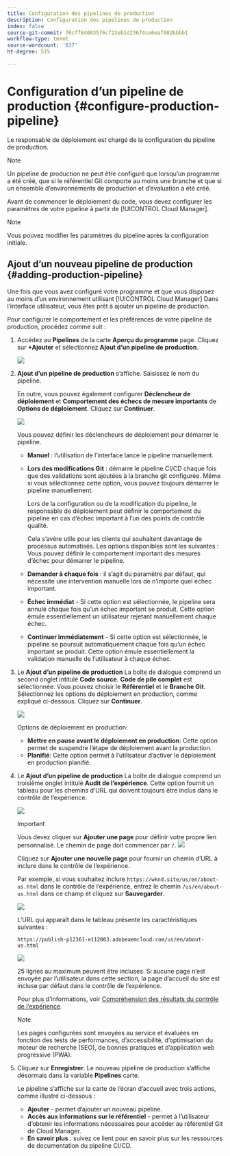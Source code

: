 ```yaml
---
title: Configuration des pipelines de production
description: Configuration des pipelines de production
index: false
source-git-commit: 76cff84003576cf23eb1d23674ce6eaf082bbbb1
workflow-type: tm+mt
source-wordcount: '637'
ht-degree: 51%

---
```



# Configuration d’un pipeline de production {#configure-production-pipeline}

Le responsable de déploiement est chargé de la configuration du pipeline de production.

>[!NOTE]
>Un pipeline de production ne peut être configuré que lorsqu’un programme a été créé, que si le référentiel Git comporte au moins une branche et que si un ensemble d’environnements de production et d’évaluation a été créé.

Avant de commencer le déploiement du code, vous devez configurer les paramètres de votre pipeline à partir de [!UICONTROL Cloud Manager].

>[!NOTE]
>Vous pouvez modifier les paramètres du pipeline après la configuration initiale.

## Ajout d’un nouveau pipeline de production {#adding-production-pipeline}

Une fois que vous avez configuré votre programme et que vous disposez au moins d’un environnement utilisant [!UICONTROL Cloud Manager] Dans l’interface utilisateur, vous êtes prêt à ajouter un pipeline de production.

Pour configurer le comportement et les préférences de votre pipeline de production, procédez comme suit :

1. Accédez au **Pipelines** de la carte **Aperçu du programme** page.
Cliquez sur **+Ajouter** et sélectionnez **Ajout d’un pipeline de production**.

   ![](/help/implementing/cloud-manager/assets/configure-pipeline/add-prod-1.png)

1. **Ajout d’un pipeline de production** s’affiche. Saisissez le nom du pipeline.

   En outre, vous pouvez également configurer **Déclencheur de déploiement** et **Comportement des échecs de mesure importants** de **Options de déploiement**. Cliquez sur **Continuer**.

   ![](/help/implementing/cloud-manager/assets/configure-pipeline/prod-pipeline-add2.png)


   Vous pouvez définir les déclencheurs de déploiement pour démarrer le pipeline.

   * **Manuel** : l’utilisation de l’interface lance le pipeline manuellement.
   * **Lors des modifications Git** : démarre le pipeline CI/CD chaque fois que des validations sont ajoutées à la branche git configurée. Même si vous sélectionnez cette option, vous pouvez toujours démarrer le pipeline manuellement.

      Lors de la configuration ou de la modification du pipeline, le responsable de déploiement peut définir le comportement du pipeline en cas d’échec important à l’un des points de contrôle qualité.

      Cela s’avère utile pour les clients qui souhaitent davantage de processus automatisés. Les options disponibles sont les suivantes :
   Vous pouvez définir le comportement important des mesures d’échec pour démarrer le pipeline.

   * **Demander à chaque fois** : il s’agit du paramètre par défaut, qui nécessite une intervention manuelle lors de n’importe quel échec important.
   * **Échec immédiat** - Si cette option est sélectionnée, le pipeline sera annulé chaque fois qu’un échec important se produit. Cette option émule essentiellement un utilisateur rejetant manuellement chaque échec.
   * **Continuer immédiatement** - Si cette option est sélectionnée, le pipeline se poursuit automatiquement chaque fois qu’un échec important se produit. Cette option émule essentiellement la validation manuelle de l’utilisateur à chaque échec.


1. Le **Ajout d’un pipeline de production** La boîte de dialogue comprend un second onglet intitulé **Code source**. **Code de pile complet** est sélectionnée. Vous pouvez choisir le **Référentiel** et le **Branche Git**. Sélectionnez les options de déploiement en production, comme expliqué ci-dessous. Cliquez sur **Continuer**.

   ![](/help/implementing/cloud-manager/assets/configure-pipeline/prod-fullstack1.png)

   Options de déploiement en production:

   * **Mettre en pause avant le déploiement en production**: Cette option permet de suspendre l’étape de déploiement avant la production.
   * **Planifié**: Cette option permet à l’utilisateur d’activer le déploiement en production planifié.

1. Le **Ajout d’un pipeline de production** La boîte de dialogue comprend un troisième onglet intitulé **Audit de l’expérience**. Cette option fournit un tableau pour les chemins d’URL qui doivent toujours être inclus dans le contrôle de l’expérience.

   ![](/help/implementing/cloud-manager/assets/configure-pipeline/add-prod-audit.png)

   >[!IMPORTANT]
   >Vous devez cliquer sur **Ajouter une page** pour définir votre propre lien personnalisé. Le chemin de page doit commencer par `/`.
   >![](/help/implementing/cloud-manager/assets/configure-pipeline/add-prod-audit2.png)


   Cliquez sur **Ajouter une nouvelle page** pour fournir un chemin d’URL à inclure dans le contrôle de l’expérience.

   Par exemple, si vous souhaitez inclure `https://wknd.site/us/en/about-us.html` dans le contrôle de l’expérience, entrez le chemin `/us/en/about-us.html` dans ce champ et cliquez sur **Sauvegarder**.

   ![](/help/implementing/cloud-manager/assets/configure-pipeline/add-prod-audit3.png)

   L’URL qui apparaît dans le tableau présente les caractéristiques suivantes :

   `https://publish-p12361-e112003.adobeaemcloud.com/us/en/about-us.html`

   ![](/help/implementing/cloud-manager/assets/configure-pipeline/add-prod-audit4.png)

   25 lignes au maximum peuvent être incluses. Si aucune page n’est envoyée par l’utilisateur dans cette section, la page d’accueil du site est incluse par défaut dans le contrôle de l’expérience.

   Pour plus d’informations, voir [Compréhension des résultats du contrôle de l’expérience](/help/implementing/cloud-manager/experience-audit-testing.md).

   >[!NOTE]
   > Les pages configurées sont envoyées au service et évaluées en fonction des tests de performances, d’accessibilité, d’optimisation du moteur de recherche (SEO), de bonnes pratiques et d’application web progressive (PWA).

1. Cliquez sur **Enregistrer**. Le nouveau pipeline de production s’affiche désormais dans la variable **Pipelines** carte.

   Le pipeline s’affiche sur la carte de l’écran d’accueil avec trois actions, comme illustré ci-dessous :

   * **Ajouter** - permet d’ajouter un nouveau pipeline.
   * **Accès aux informations sur le référentiel** - permet à l’utilisateur d’obtenir les informations nécessaires pour accéder au référentiel Git de Cloud Manager.
   * **En savoir plus** : suivez ce lient pour en savoir plus sur les ressources de documentation du pipeline CI/CD.




